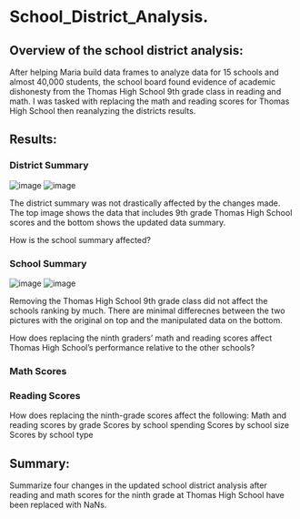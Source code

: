 # School_District_Analysis.
## Overview of the school district analysis: 
After helping Maria build data frames to analyze data for 15 schools and almost 40,000 students, the school board found evidence of academic dishonesty from the Thomas High School 9th grade class in reading and math. I was tasked with replacing the math and reading scores for Thomas High School then reanalyzing the districts results.

## Results: 

### District Summary
![image](https://user-images.githubusercontent.com/99369565/159171395-332038a1-3ece-4a57-a26a-e9c49203472f.png)
![image](https://user-images.githubusercontent.com/99369565/159171406-8201d51c-406b-4aaf-9838-4355d8aac207.png)

The district summary was not drastically affected by the changes made. The top image shows the data that includes 9th grade Thomas High School scores and the bottom shows the updated data summary.

How is the school summary affected?
### School Summary
![image](https://user-images.githubusercontent.com/99369565/159171998-1f15579e-2a53-43bd-9b40-ef0b25a8ccdb.png)
![image](https://user-images.githubusercontent.com/99369565/159172008-9caa3fb8-cfef-4b41-a077-d77d52dcb408.png)

Removing the Thomas High School 9th grade class did not affect the schools ranking by much. There are minimal differecnes between the two pictures with the original on top and the manipulated data on the bottom.

How does replacing the ninth graders’ math and reading scores affect Thomas High School’s performance relative to the other schools?
### Math Scores

### Reading Scores

How does replacing the ninth-grade scores affect the following:
Math and reading scores by grade
Scores by school spending
Scores by school size
Scores by school type

## Summary: 
Summarize four changes in the updated school district analysis after reading and math scores for the ninth grade at Thomas High School have been replaced with NaNs.
